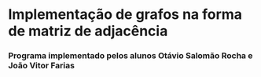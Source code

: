# Implementação de grafos na forma de matriz de adjacência

### Programa implementado pelos alunos Otávio Salomão Rocha e João Vitor Farias
